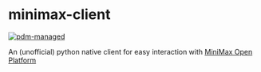 # minimax-client

[![pdm-managed](https://img.shields.io/badge/pdm-managed-blueviolet)](https://pdm-project.org)

An (unofficial) python native client for easy interaction with [MiniMax Open Platform](https://api.minimax.chat/)
